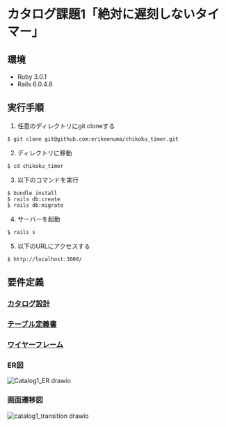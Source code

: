 # カタログ課題1「絶対に遅刻しないタイマー」

## 環境
* Ruby 3.0.1
* Rails 6.0.4.8

## 実行手順
1. 任意のディレクトリにgit cloneする
```
$ git clone git@github.com:erikoenuma/chikoku_timer.git
```
2. ディレクトリに移動
```
$ cd chikoku_timer
```
3. 以下のコマンドを実行
```
$ bundle install
$ rails db:create
$ rails db:migrate
```
4. サーバーを起動
```
$ rails s
```
5. 以下のURLにアクセスする
```
$ http://localhost:3000/
```

## 要件定義

### [カタログ設計](https://docs.google.com/spreadsheets/d/1n--QdxONgLz9wqXD_VEIKB3tkjOkPBFEQhETt0j2yeA/edit?usp=sharing)
### [テーブル定義書](https://docs.google.com/spreadsheets/d/1n--QdxONgLz9wqXD_VEIKB3tkjOkPBFEQhETt0j2yeA/edit?usp=sharing)
### [ワイヤーフレーム](https://viewer.diagrams.net/?tags=%7B%7D&highlight=0000ff&edit=_blank&layers=1&nav=1&title=catalog1_wireframe.drawio#R7V1rd9q60v41rPW%2BH8KyJMu2PmJI2n3a7t4v%2B3zpIoEk7BKgQJq0v%2F5IsuWLNCYm2MJg0rP2ITbhMs9oNPPMRR3Sv3t8sRwubt%2FMR%2BNpBzujxw4ZdDAmCAf8%2F8SV39EV7AU0unKznIyiayi98HHyZxxfdOKr95PReJV74no%2Bn64ni%2FzFq%2FlsNr5a564Nl8v5Q%2F5p1%2FNp%2Fl0Xw5uxceHj1XBqXv06Ga1vo6sB9tPrL8eTm1v1zshj0Z27oXpy%2FE1Wt8PR%2FCFziZx3SH85n6%2BjR3eP%2FfFUSE%2FJJfq7i4K7yQdbjmfrMn%2FwPrwbvXOdm5ch%2Bfzn5bu%2Bd7MOztz4ZX4Np%2FfxN44%2F7fq3EsHD7WQ9%2FrgYXonfHzjOHRLeru%2Bm%2FDfEH15PptP%2BfDpf8t9n8xl%2FUmh%2BNPU24%2BV6%2FJi5FH%2FUF%2BP53Xi9%2FM2fou4GOOgGAUt%2Folf4rdTDj8X6kEFFKc1tBhHmxAo3jDXhJnmvVFj8QSwvWHaT4fvwx3%2Bmj1fhq%2FGVd724QP88njVVdGrNxaI6Q46Hu3Tf0iJPS2s8G%2FXEkk2lkZHVcn4%2FG43FOzibxDQe5dazKaSMBCggAHVtOZ4O15NfeSsACSV%2Bh3fzCf8kCQYE6xg4Tv41VvP75dU4%2FrPsstVeKXDNl8L5l1oPlzfjtfFSEqbkmz8fOddA7vX8Zm6gx7VznYdstV7Of4w1BQd0fjid3Mz4r1cczDG%2FHgpdn3Ab3Itv3E1GI%2FE2IbSe8opxPZ%2BtP8YfCjCRWy8mz5A%2BNQ0PAxSJOMU6s9NCouZCOiedAHfCi%2FhBz5UPSIedxw%2FCfnyLJU8O41v8f%2FGDoKGQVoAiLQUjgixibTh6MI6k0xsojBwd0JAcL0aeXwYj3yZEftFS6yUPQvXASyFK1tO53%2BF%2Bi1hqrBP0O6G55R0Ner65TVk0lNcvnPnrf%2Fw34fWrxcPH979e90d90D%2FzplLc%2FBZ3f%2Fmjl%2BPhaDK7UTf4%2B6T31MWFuvB6vhzfiXddrO7F%2F48kIhzPidivh%2FxTd3A%2FikVWPBYZr%2B%2FFXf4Gi8lqciXfxhlPJ%2FGzVlz84jXExcn96m4ufl2P7xbyNSezq8loMrqXrsC9%2BM90eMnfXzx7rd57LOOMm9lQvM108vN%2B2M18k0XhF1EXLpf6lUr%2BbEsd72DiyR9N0fn1ayr%2Bib%2Fg6isESAaZ3z7NuSoPzrBToORzrr7XU%2BlP3vLFMJ6B3kLm7aKfahZEsQf4lA%2BOWF0rwvTkhGVioTRRgfhv0FNmTPkHTG1CIeucu%2BK%2FzM882RMWjt89p8LghdujfzAWzkDUdRwgrELuhqiickQhZ9Dv9HyJH4ck7DAqdx%2Bnwy7ElbAntqrjBcl18yARBwEg1eVFgBiZjp4TdEhP6ITTe2NgkQVBUUZCOqPh6jYRFb%2BzEM%2B%2Fe7wRxFv3cj5fc8iGi%2B5yKWmwcBlzaRSyt9QR%2F5I7itnSOQlhgeWPaSp9%2BVMAq1KK6fh6vUklssFaErxFHxu5qZ3%2FEIPk5DYC5NelMh6kMgghU2fcunQG8Dx1PVEqsF5OhrMbKc%2FRRIA%2FmQshr%2Bb34qPreLqMI%2B8XLfDFeDnhX2C8kZDaqOTlCb6c0EFLChnSThXszBny85An%2FJh6jfn19Wq8K5sCe6UY3IRjA813WtQJ3MqNAndC5%2BH9ej2fcZmE3JUcT9%2FNud8a6coyEnCyUF9r95MFW3Zh34g3HOcMxuBc%2FDMVUl4e8OtXt%2BOrH%2Bl3yTl88b2LiZC1%2BCvHCehFP73zUWqzZrKq8OKIRqZiBhoHyI2rLa4BqNTID%2BudK1XqnTSoKRoUNFCD4EBAmB7aShvkiX%2BmBulukyN%2FDN3SXKPkWXvTOXe%2FVmt1f3f7%2BXv%2FVf%2FLq%2BGLOZu%2B%2FfT6xxkDVY5HKrHKFYWcVGgj68dqGZ7HD%2Fgfxg%2FOhfELpNnjYSkPbvjFNCzl4Sp%2FfMS0KfHzmdEzwjwIaz9xsap2YEG4lR5l8KYGCKkwUIG4MvhUISuGNFlRSFZQXrCK6BAWFEBTRmRK0NQ4vcjeVWG5KC6DELGJEIYQ8johEmQKh4pbIMDf2kq3tydEM6EydutlMl2ParuJC1oYQkxQvNpAAcIoHYL9VF%2F4iHUDzc5YL8GAZdauGgzsY9JV4fbuhRiEEvDlcP7lqivGgDFsdTUG9imEgcVMIwzKqSbjOQmysljWVpcBg3kqzNA5MK8kUHWlVWCcTtUZ5SF0wb3Lot0czZxXn4ef2Mpdvfr36w%2Fn%2BwP7dQb4cJXno88vhKUVDnr0h44kCp5%2BkM%2FRpYUPGf3wft6L4m25y52tpDMu3gb5i8f0ZlIWYZPtSL70Nt%2BYZuLOKr5viTz0sz5ndQ9M0ryK782%2Fri9DQ4lqEF3h7zDIYcifwLESt7D4FDYkwfWFoxvgFGi%2BsiOYuA9SWNwzn%2BpXppP02%2FJv4solyCXJVZe7p87G1%2BeGIvPnwAvyJw8UOqFyoJB0hQAVffLlmNgFegqNzb5W9E4CDQXds97SEyuYKbiZq3BXvqCgIx3u05R6YX4xC0DlO9RTNHpJJz%2FO2vv10kOYEdcIrj0KxdYkAOgI5Ne1lUH0trnIEx2kci9Q7omw4YnG7cIjlWWFtuebKgHPNcFzEQieB7ghVXBJIHYAV10ufOPux0Du1p5YyEwaO77cI5eSG4BeHS5lpQsW0pIqF6xyHROfExEgbKgrbph%2BW7387Fx%2Bvvx9ff7x77Pvr356I6gsuHysDm8bJ9R1mgZjM9zYP%2FRN5YyJhwB5OZ5vlTMGRdYuypgDYcbJjPl6eVhZzth1AQqaMaa%2FXnWkMQhiqzlj4rkQ9%2BFCi6su9gNE5UQaPyMXicqDWRttDKJ5Yo01pGB6H0TKqhNwoo23qCMDM6j7N51QtC0LMUIvF2TrRJwk2VQIepRBNgmw18U0HZuhVQLy%2BzbjbTgCe268HXRC2gn9DKOsR14mtC0LveBQAmHQ7NqNu4HoC2CPt2HgqbN4jKhSg4T3hDVICTbxbC75nvp2jbPWGRWhNdfYEd9HZlCCoTpIgEIlQW0KUiLW3Et47lLHaWh4DlXyH3F8zpHgqosKhkLtEqlTgja%2Fsu2YHZnhYYuCdpfj0UjPExXEeaeofQOafCPZtLgaEb%2BjgriwtQE8Re4zQLPrUgZFi%2FEUyxtw4o0bXBNsK4biwqSkKaqhkNU0%2FFMl1Ro9dUvUFZ0ScWU81yZEg1AvAocvlOCKCppzmVhPqqKiVDuTRUxEhv5JYdxTGhJ4xcRPM5Z3RiPcuhusPGxqRBKfZL34wKo6QB3JvuhC7qFMa3JS1OkLpk%2BoQ%2FQgKvz0Oz0qH1CxVRv1bNx1S54V31wthjOQaLiKpC9og%2BXN5fD%2FRB1oNLYLfPT%2FHRzh40iG4np4N5n%2Bjv78bj6bryT4uaekJIYDVhHygESbqky5OMVVOTE4%2BU2Jl0oB8ysD8Vh8MCoESjkqTz0XJc9VqvWsl8Hpy0QoJnf4f7jgMQ3516VMPOJAcgUTN8Q%2BRPk6Vb9idZevbH4tzN0VCzj7a5i%2BZQRh8pZqfYkL4o9yq1BclOtQXJdLP31ashTFJaGVNLsc1esrklfczRqM5H5M9cq%2FTmxHcjcmfMXdjNCiNVwGluRWgki60KlY6ukzURaX3%2BmNM4%2Bl4MbrPrkp6WB1L17%2Fyc3sPW4Hkus3mY%2Bgq4z8NdGb7MW8NsfPM9Q%2BKYWMFmxtxZAHZ8yBKNkD5sxRsNW%2FiqlksDWHUtuest3HX%2BlIAsS6ROuadT2RmIGi3K7vm%2Bi4BpVVHTwQh9EieMBCVELARnMvAKBx6wIG4iCwKIZP%2BKLNZIRZwB47xYF0nKMHvviTOC2KlCuNRfxbiH3jLCveh2V1wdwpaFurqDOHVQSiPFq0dl2fmPELIVBACya16zSrQFWCDsRe8leUMGcj9WP1LA24zBSgfnTZHVEeiyOymYx77pACHt0%2F8cI4%2F8I1Z7GIWW3foiwWdfFmNCw24MLwYGA3OWWznkCVbY%2Bq3VwWgcjVNueyvKcSkBaHGcCIQfznKZMFg4me2OP2blUh%2BsPksM1Y7ZS%2B2s5x3X9HGYGplLj2kIptNKRp%2Bknc6suURtIRzjo9p8OQfHJfPjlSB9U%2B3ugpgJZ4Tspj7E3FWQ4U%2FtlNYBG4Abw1cTn1cLABIgIwn7bjcxeIMVOTS%2BVGenHMEFG0CaJA0ZpPraH6FhF0GmmbEHIpowa5FQDuTH249N588b58%2Fv1i6btn96N%2BMH68WzT2pFOSP8YBu1YLskFRAQH1EfNYxO%2ByzA918zkvpE8TL3%2FoqfbC%2BZd1gvzLVkdigZia0XSLOCwv30Dm2YutQCwgN6vkqJYgHZomysaMYCv20oNymTb5guI50V%2Bx9EHLgzbNKJ%2FZjNHg3Qvy%2BzxRNBgmQ%2FQugGE%2BlfkZm04a3E99gjL%2FalG7noERVpRU1Znvv4Zv%2F3rxz7%2BOd%2FXfl2feX6Of%2F3nxGW6rSPp3o4z1eTrocCdotFVVgTyxT5LSjlikLiKAM5KczV614sNChcoJogpIWTnJt9WeKgPoHZZ0GaCwdmUL5%2BF7F53gPJ4AGLGygu%2FpS2UWQwEv4rGGkZ2Ja1GjuWHRbFAmR1IeBAYU7RkDILn4TGegwa6cnXoXQlDXz%2BNLKGTBkMtsImy63nwHuiCy9Dp205iRDdlxvoOV1SMOE7C4P%2Fz36%2BX7%2FmQ%2Buvz7xZ9Rf3hx%2F%2B%2BooAejzPrxxRAGUUomhzWL%2FopT5iKPOAp4aEyQk%2FxopI6oy7bZg3M%2FeH1Nfl15X945r%2FC%2FD4Px8vukDK3zXJ8Xpb5t9nDZKiTrEKfrZH50bsBkMUGp8rC1CqYZFCxAAsXGKsysImWsUvMlc4R8axIhSE8uuSeDVGy8oJN5r1NIqnQGb9CZM7r3pQil%2Fw8m%2FEGYew%2BYFi7JwDek66LkQEIr8oUy8ol8k8zrYcoXewzQX9sSLgjgL2QinOUHoQeqHEJFn6GXOcRA2ryeWUDWcBTA7INtFOCIP5maxe0IU12QItqUPQFB%2F8BETZz9G5TCyQOlaiGf7VbhDRulQSUmx9oWHXdbAVQUe%2BWoLw%2BgE6tA5%2FHbn%2FvPb88Gv7D79cO%2FFzezKxKAM74lvxtepPYlLsBSR6tkj18v5a0lNbCJ20bi0x3S3vToBdUr95x8003yXg606zSOhJBOfZ1uGnfUNrn2BNrniFOTnwYqVmHEHGeLiJpHkVGRtHerugKg5hkC5Ll0Q86WqINds4lDoO2xCuTeh3ejd65z8zIkn%2F%2B8fNf3btagSdDB2M95oXlmADmBmS%2Brr4YBFBUQvuqialMNg97LV76IIdBeyautbgHE8VS3kBU%2BNtdVXZULIBqFFf67t9qYpeTNxLgCWF3ub%2Fr6CgWgRbimaADEtnCUf8nujaOFy%2FNLLMO6mDYQqm3m9GMds2OGyje2q31bzOKJjJsDsxK1XtWjeFCEuFajJXIq5qq0uizhcoo212ghbZfzscUiLRAjqPbyYJIU2A%2B6mkRdBuVga8vBw2EpXJx4aIwtIF3q7122EA14VDkJSOyAKbcsdoA%2FeN6%2B3Uxfy2pZlrZRuwQyWbUVZcH4QiTowSRTgSXjgWfQWl40BRUATBqkqCrUrczdaR59LOb9l9qe68ojwagU1A20GBUKWiC7qBTUGrQZFcDZsosJFKy3GxN4W7GKCjgIqE2oMIMttludAKNSnAo4FY9QZ%2B%2FwtH3TBxZNA1ApPLf1tGigdji74ED0bcuXzN4xKW6Vb%2F2CgbuvrMIDTiNq95JpAiqtrplBgY9yiCAEHCZht2rmuUngU4%2Fi02grG5SkgaHiDKtpYBdyJFxRIsUhE%2BmwQYdVt1c1bwIYdny3q%2Fit3zpONg6mgGGBfAkDlrgMLRlt2mvVBEQYOmYRuvPg8vzvF3%2Bu%2Fvpw%2FfUK%2F%2BmzF8MPZYp591L3zIi21dg9hQCUVYkDyI%2Bo8JkpdjDZ7PWj3ctWOiNf30mMl6qu1BlEzmTUWuS2MU8HEtnz2kA4CrrjylQA5Ou7Tk6bYTaxZjZtlu6BYBf4BhqQT5aoH48ngBAPZJmGUwBsb3Y9gYJSs9Y4aCAsDAh5LMMCVal5ndCVralM1PtxE4gddXRA4BFpF3t%2Bh5nmcN%2Bd23znN3LTkIjr6tqERQw4wUKyoZp%2Ft32DTdy1m0HlEKDwHCglbRkM%2BORvvrsHTjwdL0xasYMDFTSl4Il0dgUNpZnlZEKmDpdIy19VD1rcvS4kzveLQxK5B7EkdgUOJY6jEUyhKGoVh4FIuiToiVEAukyzLuztcCRjTOE1joar28TV5HcW4vl3jzfikOTu5Xy%2B5rvpcNFdLsdXQrzLeAOmG%2FdZczZX0c5btIdDoJePksSR6JPZzWupEkZUBA0eiP8i%2FmZVKBEhhhL5UPe1VR0Catt2WnyVrLbANwQFJAawik3sSKq4IMBoqE3npYUd0jME2hxaoC6qHyFmIgjk2qyqOsASNFLVCbCTW9V0KML2ZKo4aY5DmWYVJlqG%2BEZ%2B0vRiAK1qOoYi7yLX6vghwuUgUgkCOxCZUbg5Rrg50CjHyK8ZKhKUDOdtQmVG8%2BbGcYJqQxRqEywz2m%2FqObN7BquIm7EJlskYmCVoJ7AKyQabUBUUqbuS0qSiVzwI4tNFRfGTTMgEgwNAs27vIzl2Mu0zNLG06h4SwD3UcZpOpNA30zZbJjZjRuXTnAMyOEMGK5NhXT7EYiASuvVwPbxMiJrp8HI8fTdfTdaTuXj9ZfTccCGS%2FVJWNOzQgbyy5LDOBF81kQCOh6v1w3i1BuieemMEI8hzPXOmLIFy5kFdSlAwrKDkdI14HRuLMl9rUJqQKwl9HuKQi6svGkU42LjPf0fp79vgj2uMBV3AcPvEhFkNW9np0I3B6NPN9V%2B3N70vd2j4O5x%2BHNzCseARTUeoADfqalMPrA54g1EzY47T9L7nbL7Y6Tp6tRJQwWIZ3eKxvi2f34eoj7pYHwwHlRzV5DDBeBU00J6G%2BPHApBxedZUDwngVzMc87XkpcNwxKQWcZctYMC7ztO9thS5HKNjv2FoY3cIUatv3PZyQAvsYXAuDVVxU3fJND1Od0rE5uhYGq6D5%2BrTjpagRyppmECEm7rTdbT%2BknTj6buftHVqIXzvtdQIaRScWQ2V1o1O1NaeNzhjRTp9EyuouB44XO%2B1yOS5TnZLeFDvoAXZQl%2F5eGoK1Ubc8IrbZDwzLCrBEuqyOqCGY5P0x%2FgrP7AcOXP2VnNpOPoKBa%2FUYF0%2BTPtr3PuEVDzzc2a1uJqRV7BxlYESQQawPx2Ie1%2FTM3HS%2FP1qMPL8ERladZ6%2BQsC0Z5ohWPBZ33Af9TmjueEeDnq9vU%2Fs3lMW00cYFdhqToDuT%2BUwKhk7VrG1KAluHnxbDh4%2B%2Fl6O%2F3%2F09nSx%2FrmfgkcQRsqijhUrpAlXPCZi6pTbFkBkQ79KTqVdfVQEB8bqBBgMFBpOIQ39Vg3au4b4uJArpBYZS4cbivjDC2AOQO%2B0yV5O7D55wYVvy26TtN7gP242k2LKtdcNoiuor1IgecnnADlQEk1cXTKaX1%2FTgKUYF1xBMudop5BiqIKyrXBiEp0TbZCMmullmcEBZAf7UERM4jGC9huT5JA7yXeDV6iNyYK%2FJTMg13RZVOtjNRMBmjAJDUphIO5E5G8q7SkJZG6EDY1noC7eU0EHCUy6Dk93Ycdf65BaROsgDtq39G81CBrwsgqfRmCX8TwP4BvA%2BxZz5kRI%2FCFPSZZkfnQRyoa5062QEeIrgEfFAEgYnP48ce00g4MDJTU%2FuUMfD%2BnBkvETiCTJsm1VRG%2FcDDGVqesBVI%2Fkj%2B9V0pFwMIWWVAgInQlHhFQQDdYrQ4DAMFE33Ca0AyA1s7xPfv7%2B9%2FzBF79%2BvyLfB%2BV8vf6LBDyhxowt2L3QbCojG8tvl20BhAfGkLqwj4ts4BLSL%2FUINfjb3hj138wvXR8OBsLa6nAoFHt1rRAlCsmvrlii9ZeqkLFfSPKeA0rSw%2B40o4Q2pkA06Nals1ZOJieHbgZRsXfXZMLq7MkXHC5jru12jStwiNwvjtU1NZKu6VTB1y%2BFldd8spn1OPStJZ6ZLSgFn2TLCtJEYeYckbYTE1Ltorq7Y3LhfI6dlxQ%2FkaYTcke5R%2BYDKZSmn87MeVwoRPodiv2y601MVyEjnBikw0p3UlY6EEYZoDeMg151ojUafUMSdS1cbWIY9BzoUubYjiuCoHmqLru2s6gPBBbCHtaFyG%2F76%2Bs%2FD9bzXG2H8SNZ%2Fwi%2BvwYpigwNUFq41Zo15gRGzuRgqf%2FUBsKowbSBYADG2YxZQIbsW8xNdR%2Fxf92p%2B1xqgjf0LKsysbf8CQS5xfuxeqGLsU2O4lGW2GJQXEOrq8joitpijgGphiwn1Nr9wfWwxCOvh1Y9XyBbzbWUjGDYDYBCdU%2Fz7dFeGioQ2gpZWG1nBrYDwb22pJiFs64VWFzMIAlYwr%2B1UtAlg6W7ewfZuNAv6crfBUmMxTtk20Ekt1gGriTc44DZpkKeCr4aV3BBEgk0ydn27BTewmM2w4JMQ86HJlmiyRbbLmQajxcWvv5aP32bz8%2B%2Fvbs9mD%2BF3kDWquPay0VQeE0lEvT2aAYd%2F1MXlgahA9JCnEhlFqfgjR8WjVplvEBcoGV%2FIsYJWqmm7eIX0WxdpiMEmrjYODkSs%2BnaLE4Uui3FNYFFd3teX%2FnL17fu%2F3359e%2F9%2BMcJX56%2BGtwXpjnAgIQoEV8E97ASrLF3BzajAMzlDiYrDcXuoNXiamV7gXIHaVikIJlTCxsFEcXa%2BNxA1iVExWpDsgCzO8oeqTi2sLhksj53bfu8r2kUrgA1hSrtePusInk%2FPt04f8CBrw65E5alqlwo8dUXFwoxAtxJYPZFRFkWLRnQcrez0IHesW%2FPAyZj16Mlmj1bTlnjdFawOwV0n85NXJxogU5usGvWqj4DX4zrzvMRqpOpskKqHXSjbDMkVM6dbQXINFC1EWXnCrPJgR5wLisQKO5frJnBoch45kYXgPV8UClcZcVdiEUWHLy2Su%2B9A3qeLULemKjXYTYFqZZgwSuJg1meVYJsgHRoywAmr1nEpID4GcuPwBCsbl88jhcJhy9xtwFqAaQ3WF2KP9Vy5eT3VuxB7CEL4fC0dqPQDsEfUuvwhN1sOkhCqLl2sXmJwfPUgWQXuzn5dYu6yfnsCMRLbTPxe6k17jvoYNP8xnA2n3jahhMDS0cWCL97gekBFiY7VKL24fWWg%2FHOlKqHSkGQf7FVHciK8AQkj0Dv3xD8z0EuuV4GdaOrMzsXQTAY4o1Mx05WPHz7%2FtP51%2Benb9W%2ByCh8X%2F%2FwIZ2uAYnGCDukhpuLtc33diljLEydUM1lBL9Y2yyx7Kp6ZBvBqrkbi5QB2vXFLmlRGqzm06%2BeTQme%2BB4FOmAeH9BXQ3H%2B%2Bf%2F788d1P8vc%2Fbz%2Bfj%2B%2B%2FXT4EP%2BAB%2FbUV3jdwabpmpyeiwHFkSlBVL0cYFYjLrq3svoGoUMcgohuAClRA1%2Fq1QsGZKFZxgXjJ1q%2BWBuAC1cG1fb14DrTv28UFniHU7vXSAFx8iEBs%2FXqBhq5bRQVOP7d8tewdFZhg1JIc%2BDDSG9hxg67KWSoRuwB1XhujA8sYIhGPPaEBYgGfomIZDThSP9w0BixpkD63LGko%2Bj6O5AUoc2g0rGWJQ5F1VMkRijourthhVHbZE3kCXahZyvB2OJI9o2K%2FHA1Xtwmxx%2B8sxPPvHm%2B4oG%2B7l%2FP5mm%2Bow0V3uRxfCfku4z2YQlttUhBkFhZsWyIEoV6ewlzxP5zMbl5LnTAaGaGsRPwX8TerQoswt4eO5hJAacfAqhIBNMBOy68KSSHkm%2BvNN9cbVmef2xFVYYeaOUguLbwKO6SOUtiqWPu6upMclwEQ2psDDCMIxPCNVHbfAbZzm7oeQFG1J%2BM31dIs0lNyYFQgHVzmid38pOsbELSq60FBBA46WMePESqJkTqUzQ5GZjxeR5l91UUbfs1YEVQ2sLeJlRnXm5vHCavOhnDUJlpm3N%2FU2Q57R6uAprGJlskdmOTwCa1OIe1gEyuIdaByrGhPPpA%2BhmA8HVncKOsngdM1mgdn3S6I6F4g%2BrYGVCDadRNLxP%2FTiZT7Zg5ny76fmF75NOeYDM6QQdFkKJgPsRiIRG89XA8vE9ZmOrwcT9%2FNV5P1ZC5efxk9N1yIYV1SVjTs0IG8suTIzgR5NZEYjoer9YNoQbZakcqDBTPccwnQUA8NbAnq0gKI2uAL2Re1imknqAr3CtaysTDzw8JK03Mlsc9jHHJx9UV7EEcb9%2FnvKP19GwWorI0UigpdwHqrhFGu0cmrC2i4iuHUSZqLFQPWxfnKU5CorbGTFASPQaRMi0oduFq4Xc9LK8LzfdpgjGg1v85aXvWAXRI0GyCTcDmtoCcjd7sQwbMOTmuoQRC1vP3hyVUEMip2IWp5L8STq6gBELW8MeKpVQQxXXYBanmHxFNraP8AlUjnlxyID4FRKMKGDMhHAWb6TDmEAk3a5c9QJSVerWAUPhfx8HfmaTE1owO83bB8EHPkQDFWQRXOtsc5FvBaRzAwWlAaxb3U8GlldU04wx8GF2%2B%2Ff%2Fz0Dv%2F%2B8ub1iy%2BvyPoRHFfniTl08RxCST5VZWubN9HTdZhxcvqZq6xptsHdTUjF3ERPv4rBSCAycF1vFpm4nNcR03CfLq4edM6x8GyAjoJmrLfS%2B8A28HqsS0jRIOkzl3ldbPqjCHtdtyaGcULefHlYv33lvf%2FzFc3mf%2F38hN5AU3%2FMwmHbFXJIaLeXlxjyCVhjYFVYMJkEN8s0R7VrG7Xis7Io1VRjBaNk8kn7V2kxmbKLNH%2FaZtEnLCqY12mpQmM5a74MRjWp8%2FX6093in5%2Fug%2F%2F2%2FudD%2BPktcr6CflIyuzcpx6Wy3aYfZ%2FSAwzKOx3MijLpdPx%2B3cM%2BJdIFic%2B7Sdn1gQlA13tOv6c%2Ff0971hw%2F91xfOxaf%2F%2BD%2Bv3kJ4YW8qVw6%2F5d3IFqWy8Qt3tc5LtRzEb8E%2FceZdtl3BZQDMd8nkizpkJh1SrTlH93oqY%2FJbvtTHs6eWdaJh5U1HgRoBylZsAHzEuqqMWmkWcoBjf8FzABGrwAaAOgX4HTq2zz03cSeBMSdIEuKpvMCRTfWdnAhKzNzYDuuIvd1goURvRT%2BTM3mB8Wk1hfywaYT856ToKGl%2BTo6NSAygMUGtmThWAB1CWh3KmecGwLZWk5cIwwYlaPc4RGBHAWsVmWc0gBZGbZ29sIghR%2FwAZghUDIXLTF23DAREfu15fEDV%2Bu6SfQsZSoQ2ZnJA1Trt7d%2B8KALkNDjA1uCA3ZSI0CCXvNF8OYIDyMO2qlFQmLs7x7ab2LDjbxKb60ArsTbGDZYb5AIf70iBHW2pGp%2BVKD6jUBGPVcUHnOGmKz7xILHZ1XvIwT3e8QJV6z0IoF29L6gvPNjpAjuuOMKeseJqyhvAgEFOdpZkzuw0PRVSpoeFJYdBqqMoDrg5qGKP3kNm8x7CVq2pWah4HGMkdkPKdTa6zUVEj03gzLZL0304AacDBzIWNmEz606PY7hErbDBbJ5F2IhJexzHlIl6YSsgrGwCV9BW2YaREzsyR3yPc4ux9RCErdVAQoWdW5dz8yCRSXfUF6mn0AHOwK0ef9un2e6W98XIzPsiEPLaTrGFMS84dL6KEn4z81VVLFJL6dOOsQjzu55WoCKOwQZoTagPxa0NYDijw%2BEJw1YAI2Z%2F6EsPe1AtrE%2FAGRIU1wSNC%2B%2BlxzMAZLi8Uomlytgd3%2BuSfCFoQdKlxokgMJrQ7nlYPaQ7Oq%2BuZ5ScwYF9XZ2JMC6HP8RgN1wodhqJy%2BFPLth9vbiuk%2Fxo1WXURXuH6PAnF%2By%2BdBoO0eFPLqh%2B13HhZLRVXA5%2FYEH1u04TcDn8Ix1rWC8gr2gXF3gYYsvXy%2F5xoSZRX0nL5o5RoLe5Cm%2F%2FVTUUiu0PuX9zR%2FLbcRpelKFYnrbNMtlxN4F4bUeBZGOCCQwmFPNH9TQDBZSjoxo2NXFcyfZCSgJlNftAIQ4gQiV5oIjPnpeve4pSDL7wDKJEU9DvhE21rVVA6DklIbTaOUgBjuDUVX0YXdVMn3IkOqrLdgjX11NNIU5DhmZh1BMTyqAg0hu13zJlz0Mmqw6YbIFMnpwdxxClvmSTDevx90m6l8o8cIIO6Qmv2Om9UVp4uczpnffzfr6OMT5byYhDvA3yF4%2FpzXRpMOEVBnTjF0qGSEQZn3O1WPxcK%2B6TNdvJl97mG2c76Kr4vtILDqNu4rDDqLTdToddyORXTxr653zO6h5IuQmRRh%2BsjkL3SqsXaq9LQsTtKm9c2Qo%2FMCeiiTGiqiY3N00gqG2oB4WItlYROtTvEr0znZnYWKUNoPOQdQz2MhcDBQiawNCEwRhljv8tOUI1XffafNRSorI1MhXRLvaL5mBmprtsPz4V81cO0rSNb7wyzr9ywSjVZwxKhZE1SecWzTxBgUuBJUf3HLhABxCfCJ8nB4W7%2BUVrLC0AVrvcD3hccpu5H%2BzS7TGzSgOB5yOfaCAYTYq3R9OqYQVOUj4xQgfCCEVOmbFX73%2FOHnDkc%2FWc0PEaDcd1DFihAD7pb4cc%2FupBLRxyu5keOmKcKN5k3L0AqHO2attNtj9PiGrI2JhPRB3xL7mzaT6R%2FDFtrS9%2FCkAuy9htmkXkphuFOkXVye0kksGzoEDQ0ZlITZq30o8CnVmta41SiPVyMpzdSOmOJkIVooOFV%2FN78dl1dF3G9cAvWvyL8XLCv8F4WzppwzIo3kVzQocyKtDmGT9rR1rlDGmQY516nV9fr8a18BzQAdap9Y76WMwirl1txHA0mYf36%2FV8JsjZolOo1bp9rd1P1m%2FZdX4j3nCcsx%2BDc%2FEP4HnlDX796nZ89SP9LjkHMr53MRGyHkg%2BOaAX%2FfTOR6nOmgWrwlYg19u42UBTuyGnrzZTAdVqPpmbOanTvtSJNVydIMJPttLFyde2WSeVhdLUSfev0vxWTtGKsmD7U0DccHsGnhluMft%2FvGETCvyNXm8AkNJ%2B4pdZ8XuB88ipgYjtQmpus9nmcMEUHJQSrC3eBA8Jb%2B1sOzEPZFu4rE6HAQ8M90RHeyinw3BDBXhsW2n987rTy4wnqAQgn2zcgqDKaFW8kUXIqw0hiHILxEEP8fweubJy%2B0v5hKgc9hMddcRfR213jVyhsUKQuhsfPD85TDDt6gGGb4kUHbAdpQ1A1WtCweSXjIMRF%2BBFo97lkJ%2Be0g2W%2BB7qSqIkwDiR9uGu2knSlQ92uEDWmdaGOFRXG63ZJAAKpd%2FoCYMgmPgQGjrfOjSxyn%2BlDiUB0HTBaIKQ%2BpawybetxlxAWB3MfJQVjwYaFMh4W612ZCZRFeNgcttHhINiS5qDg8nwxDiYwe%2Fx4ECM4S50723DyDG5jhiKY%2B7idmlS6N4oMEzuIQZjRwqi0WBQ128gFNAhFc8rjkqOmpWMHw%2FWThVQVVhTN9eorkXwyDEHzFuuhEIOEMLDKvTk8QEnFaqliM7bqELIY%2FvXodJdu2V0SCN9Tjq0uw4xraULISCHYV1roNqd52mN2aF30poKLE%2BA3S7R7U0TNAfqbStwe8rW%2FBtTx08qVI0KBd0gyGxfOW1K0%2BP71CagMGhXbToZpDq0Cft0U8ayXm3ivy7nYvhAcu%2BFqM55Mx%2BNxTP%2BBw%3D%3D)
### ER図
![Catalog1_ER drawio](https://user-images.githubusercontent.com/75299872/167992380-18c4e11f-b381-4cd9-b5d1-b40821971635.png)
### 画面遷移図
![catalog1_transition drawio](https://user-images.githubusercontent.com/75299872/167992300-da015380-85cf-4cd6-a946-a16997f71ec9.png)
